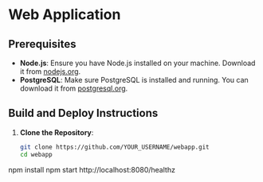 # Web Application

## Prerequisites

- **Node.js**: Ensure you have Node.js installed on your machine. Download it from [nodejs.org](https://nodejs.org/).
- **PostgreSQL**: Make sure PostgreSQL is installed and running. You can download it from [postgresql.org](https://www.postgresql.org/download/).

## Build and Deploy Instructions

1. **Clone the Repository**:
   ```bash
   git clone https://github.com/YOUR_USERNAME/webapp.git
   cd webapp
npm install
npm start
http://localhost:8080/healthz
